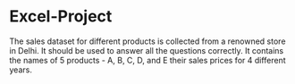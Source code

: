 # Excel-Project
The sales dataset for different products is collected from a renowned store in Delhi.
It should be used to answer all the questions correctly.
It contains the names of 5 products - A, B, C, D, and E their sales prices for 4 different years.
